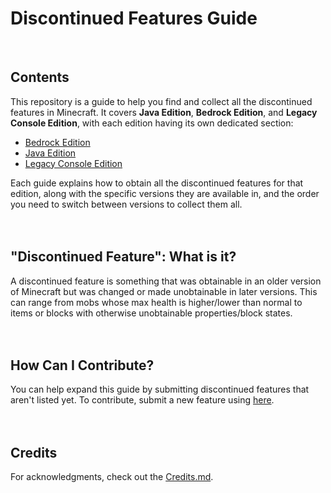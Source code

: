 # Discontinued Features Guide
<br>


## Contents

This repository is a guide to help you find and collect all the discontinued features in Minecraft. It covers **Java Edition**, **Bedrock Edition**, and **Legacy Console Edition**, with each edition having its own dedicated section:

- [Bedrock Edition](https://github.com/p12h4/DF-Guide/tree/main/Bedrock)
- [Java Edition](https://github.com/p12h4/DF-Guide/tree/main/Java)
- [Legacy Console Edition](https://github.com/p12h4/DF-Guide/tree/main/LCE)

Each guide explains how to obtain all the discontinued features for that edition, along with the specific versions they are available in, and the order you need to switch between versions to collect them all.
<br><br><br>


## "Discontinued Feature": What is it?

A discontinued feature is something that was obtainable in an older version of Minecraft but was changed or made unobtainable in later versions. This can range from mobs whose max health is higher/lower than normal to items or blocks with otherwise unobtainable properties/block states.
<br><br><br>


## How Can I Contribute?

You can help expand this guide by submitting discontinued features that aren't listed yet. To contribute, submit a new feature using [here](https://github.com/p12h4/DF-Guide/issues/new?template=discontinued_feature_submission.yml).
<br><br><br>


## Credits

For acknowledgments, check out the [Credits.md](https://github.com/p12h4/DF-Guide/blob/main/.github/CREDITS.md).